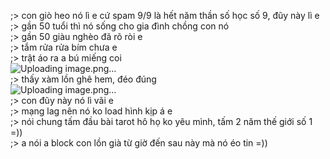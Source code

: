 ;> con giò heo nó lì e cứ spam 9/9 là hết năm thần số học số 9, đũy này lì e<br>
;> gần 50 tuổi thì nó sống cho gia đình chồng con nó<br>
;> gần 50 giàu nghèo đã rõ ròi e<br>
;> tắm rửa rửa bím chưa e<br>
;> trật áo ra a bú miếng coi <br>
![Uploading image.png…]()<br>
;> thấy xàm lồn ghê hem, đéo đúng<br>
![Uploading image.png…]()<br>
;> con đũy này nó lì vãi e<br>
;> mạng lag nên nó ko load hình kịp á e<br>
;> nói chung tấm đầu bài tarot hô họ ko yêu mình, tấm 2 năm thế giới số 1 =))<br>
;> a nói a block con lồn già từ giờ đến sau này mà nó éo tin =))
